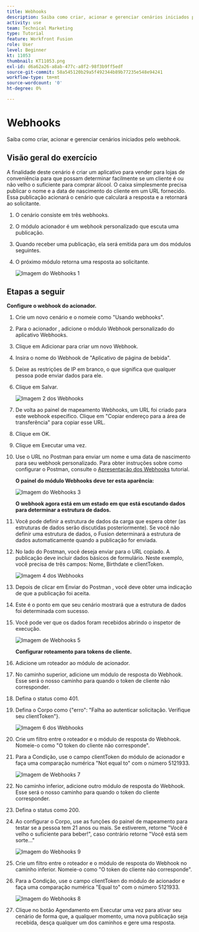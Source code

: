 ```yaml
---
title: Webhooks
description: Saiba como criar, acionar e gerenciar cenários iniciados pelo webhook.
activity: use
team: Technical Marketing
type: Tutorial
feature: Workfront Fusion
role: User
level: Beginner
kt: 11053
thumbnail: KT11053.png
exl-id: d6a62a26-a8ab-477c-a8f2-98f3b9ff5edf
source-git-commit: 58a545120b29a5f492344b89b77235e548e94241
workflow-type: tm+mt
source-wordcount: '0'
ht-degree: 0%

---
```


# Webhooks

Saiba como criar, acionar e gerenciar cenários iniciados pelo webhook.

## Visão geral do exercício

A finalidade deste cenário é criar um aplicativo para vender para lojas de conveniência para que possam determinar facilmente se um cliente é ou não velho o suficiente para comprar álcool. O caixa simplesmente precisa publicar o nome e a data de nascimento do cliente em um URL fornecido. Essa publicação acionará o cenário que calculará a resposta e a retornará ao solicitante.

1. O cenário consiste em três webhooks.
1. O módulo acionador é um webhook personalizado que escuta uma publicação.
1. Quando receber uma publicação, ela será emitida para um dos módulos seguintes.
1. O próximo módulo retorna uma resposta ao solicitante.

   ![Imagem do Webhooks 1](../12-exercises/assets/webhooks-walkthrough-1.png)

## Etapas a seguir

**Configure o webhook do acionador.**

1. Crie um novo cenário e o nomeie como &quot;Usando webhooks&quot;.
1. Para o acionador , adicione o módulo Webhook personalizado do aplicativo Webhooks.
1. Clique em Adicionar para criar um novo Webhook.
1. Insira o nome do Webhook de &quot;Aplicativo de página de bebida&quot;.
1. Deixe as restrições de IP em branco, o que significa que qualquer pessoa pode enviar dados para ele.
1. Clique em Salvar.


   ![Imagem 2 dos Webhooks](../12-exercises/assets/webhooks-walkthrough-2.png)

1. De volta ao painel de mapeamento Webhooks, um URL foi criado para este webhook específico. Clique em &quot;Copiar endereço para a área de transferência&quot; para copiar esse URL.
1. Clique em OK.
1. Clique em Executar uma vez.
1. Use o URL no Postman para enviar um nome e uma data de nascimento para seu webhook personalizado. Para obter instruções sobre como configurar o Postman, consulte o [Apresentação dos Webhooks](https://experienceleague.adobe.com/docs/workfront-learn/tutorials-workfront/fusion/beyond-basic-modules/webhooks-walkthrough.html?lang=en) tutorial.

   **O painel do módulo Webhooks deve ter esta aparência:**

   ![Imagem do Webhooks 3](../12-exercises/assets/webhooks-walkthrough-3.png)

   **O webhook agora está em um estado em que está escutando dados para determinar a estrutura de dados.**

1. Você pode definir a estrutura de dados da carga que espera obter (as estruturas de dados serão discutidas posteriormente). Se você não definir uma estrutura de dados, o Fusion determinará a estrutura de dados automaticamente quando a publicação for enviada.
1. No lado do Postman, você deseja enviar para o URL copiado. A publicação deve incluir dados básicos de formulário. Neste exemplo, você precisa de três campos: Nome, Birthdate e clientToken.

   ![Imagem 4 dos Webhooks](../12-exercises/assets/webhooks-walkthrough-4.png)

1. Depois de clicar em Enviar do Postman , você deve obter uma indicação de que a publicação foi aceita.
1. Este é o ponto em que seu cenário mostrará que a estrutura de dados foi determinada com sucesso.
1. Você pode ver que os dados foram recebidos abrindo o inspetor de execução.

   ![Imagem de Webhooks 5](../12-exercises/assets/webhooks-walkthrough-5.png)

   **Configurar roteamento para tokens de cliente.**

1. Adicione um roteador ao módulo de acionador.
1. No caminho superior, adicione um módulo de resposta do Webhook. Esse será o nosso caminho para quando o token de cliente não corresponder.
1. Defina o status como 401.
1. Defina o Corpo como {&quot;erro&quot;: &quot;Falha ao autenticar solicitação. Verifique seu clientToken&quot;}.

   ![Imagem 6 dos Webhooks](../12-exercises/assets/webhooks-walkthrough-6.png)

1. Crie um filtro entre o roteador e o módulo de resposta do Webhook. Nomeie-o como &quot;O token do cliente não corresponde&quot;.
1. Para a Condição, use o campo clientToken do módulo de acionador e faça uma comparação numérica &quot;Not equal to&quot; com o número 5121933.

   ![Imagem de Webhooks 7](../12-exercises/assets/webhooks-walkthrough-7.png)

1. No caminho inferior, adicione outro módulo de resposta do Webhook. Esse será o nosso caminho para quando o token do cliente corresponder.
1. Defina o status como 200.
1. Ao configurar o Corpo, use as funções do painel de mapeamento para testar se a pessoa tem 21 anos ou mais. Se estiverem, retorne &quot;Você é velho o suficiente para beber!&quot;, caso contrário retorne &quot;Você está sem sorte...&quot;

   ![Imagem do Webhooks 9](../12-exercises/assets/webhooks-walkthrough-9.png)

1. Crie um filtro entre o roteador e o módulo de resposta do Webhook no caminho inferior. Nomeie-o como &quot;O token do cliente não corresponde&quot;.
1. Para a Condição, use o campo clientToken do módulo de acionador e faça uma comparação numérica &quot;Equal to&quot; com o número 5121933.


   ![Imagem do Webhooks 8](../12-exercises/assets/webhooks-walkthrough-8.png)

1. Clique no botão Agendamento em Executar uma vez para ativar seu cenário de forma que, a qualquer momento, uma nova publicação seja recebida, desça qualquer um dos caminhos e gere uma resposta.

